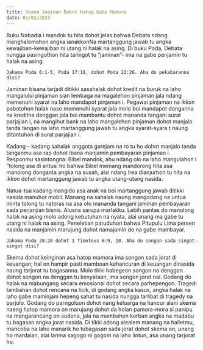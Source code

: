 ```yaml
---
title: Skema Jaminan Dohot Hatop Gabe Mamora
date: 01/02/2023
---
```


Buku Nabadia i mandok tu hita dohot jelas bahwa Debata ndang manghalomohon angka ianakkonNa martanggung jawab tu angka kewajiban-kewajiban ni utang ni halak na asing. Di buku Poda, Debata nungga pasingothon hita taringot tu “jaminan”- ima na gabe penjamin tu halak na asing.

`Jahama Poda 6:1-5, Poda 17:18, dohot Poda 22:26. Aha do pekabaranna disi?`

Jaminan bisana tarjadi ditikki sasahalak dohot kredit na buruk na laho mangalului pinjaman sian lembaga na magalehon pinjaman jala ndang memenuhi syarat na laho mandapot pinjaman i. Pegawai pinjaman na ikkon pabotohon halak naso memenuhi syarat jala molo boi mandapot donganna na kreditna denggan jala boi mambantu dohot mananda tangani surat parjajian i, na mangihut bank na laho mangalehon pinjaman dohot manjalo tanda tangan na laho martanggung jawab tu angka syarat-syara t naung ditontuhon di surat parjajian i.

Kadang – kadang sahalak anggota garejam na ro tu ho dohot manjalo tanda tanganmu asa rap dohot ibana manjamin pembayaran pinjaman i. Responmu sasintongna: Bibel mandok, ahu ndang olo na laho mangulahon i ”tolong asa di antusi ho bahwa Bibel memang mandorong hita asa manolong donganta angka na susah, alai ndang hea dianjurhon tu hita na ikkon dohot martanggung jawab tu angka utang-utang nasida.

Natua-tua kadang mangido asa anak na boi martanggung jawab ditikki nasida manuhor mobil. Manang na sahalak naung mangodang na untua minta tolong tu natoras na asa olo mananda tangani jaminan pembayaran sada perjanjian bisnis. Alusna sarupa marlakku. Lebih pantas do manolong halak na asing molo adong kebutuhan na nyata, alai unang ma gabe tu utang ni halak na asing. Peneletian patuduhon bahwa Pitupulu Lima persen nasida na manjamin marujung dohot namajamin do na gabe mambayar.

`Jahama Poda 28:20 dohot 1 Timoteus 6:9, 10. Aha do songon sada singot-singot disi?`

Skema dohot keinginan asa hatop mamora ima songon sada jorat di keuangan; hal on hampir pasti mamboan kehancuran di keuangan dinasida naung tarjorat tu bagasanna. Molo tikki habegean songon na denggan dohot songon na denggan tu kenyataan, ima songon jorat nai. Godang do halak na mabungang secara emosional dohot secara parhepengon. Tragedi tambahan dohot rencana na licik, di godang angka kasus, angka halak na laho gabe maminjam hepeng sahat tu nasida nungga tarlibat di tragedy na parjolo. Godang do parngoluon dohot nang keluarga na hancur alani skema naeng hatop mamora on marujung dohot da holan pamora-mora si panipu na mangarancang on sudena, jala na mambahen korban angka na madabu tu bagasan angka jorat nasida. Di tikki adong alealem manang na halletmu, mancoba na laho manarik ho tubagasan sada jorat dohot skema on, unang ho mardalan, alai larima sagogo ni gogom na laho lintun, asa unang tarjorat ho.